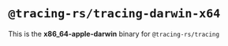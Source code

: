 # `@tracing-rs/tracing-darwin-x64`

This is the **x86_64-apple-darwin** binary for `@tracing-rs/tracing`
